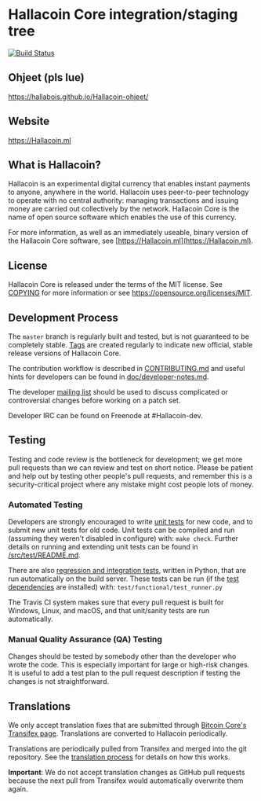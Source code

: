 Hallacoin Core integration/staging tree
=====================================

[![Build Status](https://travis-ci.org/Hallabois/Hallacoin.svg?branch=master)](https://travis-ci.org/Hallabois/Hallacoin)

Ohjeet (pls lue)
------
https://hallabois.github.io/Hallacoin-ohjeet/

Website
-------

https://Hallacoin.ml

What is Hallacoin?
----------------

Hallacoin is an experimental digital currency that enables instant payments to
anyone, anywhere in the world. Hallacoin uses peer-to-peer technology to operate
with no central authority: managing transactions and issuing money are carried
out collectively by the network. Hallacoin Core is the name of open source
software which enables the use of this currency.

For more information, as well as an immediately useable, binary version of
the Hallacoin Core software, see [https://Hallacoin.ml](https://Hallacoin.ml).

License
-------

Hallacoin Core is released under the terms of the MIT license. See [COPYING](COPYING) for more
information or see https://opensource.org/licenses/MIT.

Development Process
-------------------

The `master` branch is regularly built and tested, but is not guaranteed to be
completely stable. [Tags](https://github.com/Hallacoin-project/Hallacoin/tags) are created
regularly to indicate new official, stable release versions of Hallacoin Core.

The contribution workflow is described in [CONTRIBUTING.md](CONTRIBUTING.md)
and useful hints for developers can be found in [doc/developer-notes.md](doc/developer-notes.md).

The developer [mailing list](https://groups.google.com/forum/#!forum/Hallacoin-dev)
should be used to discuss complicated or controversial changes before working
on a patch set.

Developer IRC can be found on Freenode at #Hallacoin-dev.

Testing
-------

Testing and code review is the bottleneck for development; we get more pull
requests than we can review and test on short notice. Please be patient and help out by testing
other people's pull requests, and remember this is a security-critical project where any mistake might cost people
lots of money.

### Automated Testing

Developers are strongly encouraged to write [unit tests](src/test/README.md) for new code, and to
submit new unit tests for old code. Unit tests can be compiled and run
(assuming they weren't disabled in configure) with: `make check`. Further details on running
and extending unit tests can be found in [/src/test/README.md](/src/test/README.md).

There are also [regression and integration tests](/test), written
in Python, that are run automatically on the build server.
These tests can be run (if the [test dependencies](/test) are installed) with: `test/functional/test_runner.py`

The Travis CI system makes sure that every pull request is built for Windows, Linux, and macOS, and that unit/sanity tests are run automatically.

### Manual Quality Assurance (QA) Testing

Changes should be tested by somebody other than the developer who wrote the
code. This is especially important for large or high-risk changes. It is useful
to add a test plan to the pull request description if testing the changes is
not straightforward.

Translations
------------

We only accept translation fixes that are submitted through [Bitcoin Core's Transifex page](https://www.transifex.com/projects/p/bitcoin/).
Translations are converted to Hallacoin periodically.

Translations are periodically pulled from Transifex and merged into the git repository. See the
[translation process](doc/translation_process.md) for details on how this works.

**Important**: We do not accept translation changes as GitHub pull requests because the next
pull from Transifex would automatically overwrite them again.
